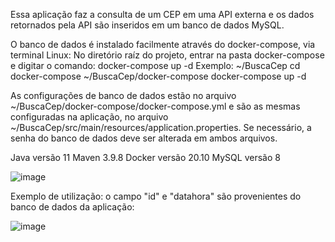 Essa aplicação faz a consulta de um CEP em uma API externa e os dados retornados pela API são inseridos em um banco de dados MySQL.

O banco de dados é instalado facilmente através do docker-compose, via terminal Linux:
No diretório raíz do projeto, entrar na pasta docker-compose e digitar o comando: docker-compose up -d 
Exemplo:
~/BuscaCep cd docker-compose
~/BuscaCep/docker-compose docker-compose up -d 

As configurações de banco de dados estão no arquivo ~/BuscaCep/docker-compose/docker-compose.yml e são as mesmas configuradas na aplicação, no arquivo ~/BuscaCep/src/main/resources/application.properties. 
Se necessário, a senha do banco de dados deve ser alterada em ambos arquivos.

Java versão 11
Maven 3.9.8
Docker versão 20.10
MySQL versão 8


![image](https://github.com/user-attachments/assets/2bbf2787-4a70-4530-bcab-24c750f5effb)


Exemplo de utilização: 
o campo "id" e "datahora" são provenientes do banco de dados da aplicação:

![image](https://github.com/user-attachments/assets/4b10c523-e986-49e0-87a3-10084799af54)


